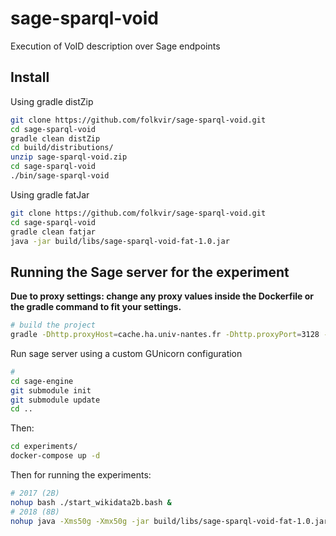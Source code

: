 # sage-sparql-void

Execution of VoID description over Sage endpoints

## Install

Using gradle distZip
```bash
git clone https://github.com/folkvir/sage-sparql-void.git
cd sage-sparql-void
gradle clean distZip
cd build/distributions/
unzip sage-sparql-void.zip
cd sage-sparql-void
./bin/sage-sparql-void
```
Using gradle fatJar
```bash
git clone https://github.com/folkvir/sage-sparql-void.git
cd sage-sparql-void
gradle clean fatjar
java -jar build/libs/sage-sparql-void-fat-1.0.jar
```

## Running the Sage server for the experiment

**Due to proxy settings: change any proxy values inside the Dockerfile or the gradle command to fit your settings.**

```bash
# build the project
gradle -Dhttp.proxyHost=cache.ha.univ-nantes.fr -Dhttp.proxyPort=3128 -Dhttps.proxyHost=cache.ha.univ-nantes.fr -Dhttps.proxyPort=3128 clean build fatJar
```

Run sage server using a custom GUnicorn configuration
```bash
#
cd sage-engine
git submodule init
git submodule update
cd ..
```
Then:
```bash
cd experiments/
docker-compose up -d
```

Then for running the experiments:

```bash
# 2017 (2B)
nohup bash ./start_wikidata2b.bash &
# 2018 (8B)
nohup java -Xms50g -Xmx50g -jar build/libs/sage-sparql-void-fat-1.0.jar dataset http://172.16.8.50:7180/sparql/wikidata http://172.16.8.50:7180/sparql/wikidata ./output/ &
```
